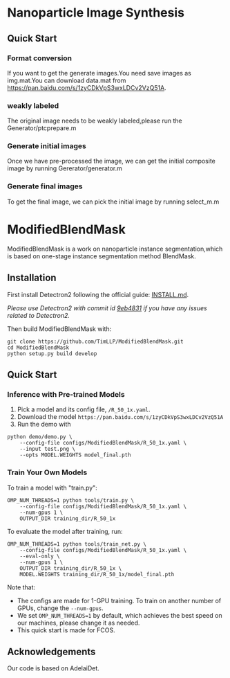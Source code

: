 # Nanoparticle Image Synthesis

## Quick Start
### Format conversion
If you want to get the generate images.You need save images as img.mat.You can download data.mat from https://pan.baidu.com/s/1zyCDkVpS3wxLDCv2VzQ51A.
### weakly labeled
The original image needs to be weakly labeled,please run the Generator/ptcprepare.m
### Generate initial images
Once we have pre-processed the image, we can get the initial composite image by running Gererator/generator.m
### Generate final images
To get the final image, we can pick the initial image by running select_m.m



# ModifiedBlendMask

ModifiedBlendMask is a work on nanoparticle instance segmentation,which is based on one-stage instance segmentation method BlendMask.

## Installation

First install Detectron2 following the official guide: [INSTALL.md](https://github.com/facebookresearch/detectron2/blob/master/INSTALL.md).

*Please use Detectron2 with commit id [9eb4831](https://github.com/facebookresearch/detectron2/commit/9eb4831f742ae6a13b8edb61d07b619392fb6543) if you have any issues related to Detectron2.*

Then build ModifiedBlendMask with:

```
git clone https://github.com/TimLLP/ModifiedBlendMask.git
cd ModifiedBlendMask
python setup.py build develop
```
## Quick Start

### Inference with Pre-trained Models

1. Pick a model and its config file, `/R_50_1x.yaml`.
2. Download the model `https://pan.baidu.com/s/1zyCDkVpS3wxLDCv2VzQ51A`
3. Run the demo with
```
python demo/demo.py \
    --config-file configs/ModifiedBlendMask/R_50_1x.yaml \
    --input test.png \
    --opts MODEL.WEIGHTS model_final.pth
```

### Train Your Own Models

To train a model with "train.py":

```
OMP_NUM_THREADS=1 python tools/train.py \
    --config-file configs/ModifiedBlendMask/R_50_1x.yaml \
    --num-gpus 1 \
    OUTPUT_DIR training_dir/R_50_1x
```
To evaluate the model after training, run:

```
OMP_NUM_THREADS=1 python tools/train_net.py \
    --config-file configs/ModifiedBlendMask/R_50_1x.yaml \
    --eval-only \
    --num-gpus 1 \
    OUTPUT_DIR training_dir/R_50_1x \
    MODEL.WEIGHTS training_dir/R_50_1x/model_final.pth
```
Note that:
- The configs are made for 1-GPU training. To train on another number of GPUs, change the `--num-gpus`.
- We set `OMP_NUM_THREADS=1` by default, which achieves the best speed on our machines, please change it as needed.
- This quick start is made for FCOS. 


## Acknowledgements
Our code is based on AdelaiDet.




